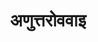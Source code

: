 ---
title: अणुत्तरोववाइ

type: aagam

order:
  cat: anga
  aagam: 
    position: 9
    depth: 1

children:
  type: section
  count: 3
---